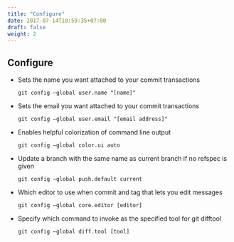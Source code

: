 ```yaml
---
title: "Configure"
date: 2017-07-14T10:59:35+07:00
draft: false
weight: 2
---
```


## Configure
  - Sets the name you want attached to your commit transactions

    `git config –global user.name "[name]"`

  - Sets the email you want attached to your commit transactions

    `git config –global user.email "[email address]"`

  - Enables helpful colorization of command line output

    `git config –global color.ui auto`

  - Update a branch with the same name as current branch if no refspec is given

    `git config –global push.default current`

  - Which editor to use when commit and tag that lets you edit messages

    `git config –global core.editor [editor]`

  - Specify which command to invoke as the specified tool for git difftool

    `git config –global diff.tool [tool]`

  
  